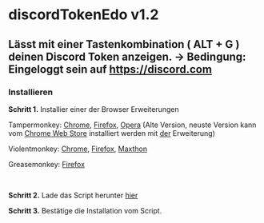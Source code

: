 # discordTokenEdo v1.2

## Lässt mit einer Tastenkombination ( ALT + G ) deinen Discord Token anzeigen. -> Bedingung: Eingeloggt sein auf https://discord.com

### Installieren

**Schritt 1.** Installier einer der Browser Erweiterungen

Tampermonkey: [Chrome](https://chrome.google.com/webstore/detail/tampermonkey/dhdgffkkebhmkfjojejmpbldmpobfkfo), 
              [Firefox](https://addons.mozilla.org/en-US/firefox/addon/tampermonkey/), 
              [Opera](https://addons.opera.com/en/extensions/details/tampermonkey-beta/) (Alte Version, neuste Version kann vom [Chrome Web Store](https://chrome.google.com/webstore/detail/tampermonkey/dhdgffkkebhmkfjojejmpbldmpobfkfo)  installiert werden mit [der](https://addons.opera.com/en/extensions/details/install-chrome-extensions/) Erweiterung)  
              
Violentmonkey: [Chrome](https://chrome.google.com/webstore/detail/violentmonkey/jinjaccalgkegednnccohejagnlnfdag), 
               [Firefox](https://addons.mozilla.org/en-US/firefox/addon/violentmonkey/), 
               [Maxthon](https://extension.maxthon.com/detail/index.php?view_id=1680)
              
Greasemonkey: [Firefox](https://addons.mozilla.org/en-US/firefox/addon/greasemonkey/)

<br>

**Schritt 2.** Lade das Script herunter [hier](https://github.com/edoderg/discordTokenEdo/raw/main/discordTokenEdo.user.js)

**Schritt 3.** Bestätige die Installation vom Script.
